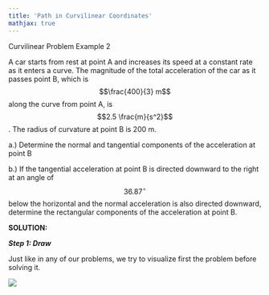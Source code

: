 ```yaml
---
title: 'Path in Curvilinear Coordinates'
mathjax: true
---
```

Curvilinear Problem Example 2

A car starts from rest at point A and increases its speed at a constant rate as it enters a curve. The magnitude of the total acceleration of the car as it passes point B, which is $$\frac{400}{3}  m$$ along the curve from point A, is $$2.5 \frac{m}{s^2}$$. The radius of curvature at point B is 200 m.

a.) Determine the normal and tangential components of the acceleration at point B

b.) If the tangential acceleration at point B is directed downward to the right at an angle of $$36.87^\circ$$ below the horizontal and the normal acceleration is also directed downward, determine the rectangular components of the acceleration at point B.

<!--more-->

**SOLUTION:**

***Step 1: Draw***

Just like in any of our problems, we try to visualize first the problem before solving it.

<img class="center" src="https://docs.google.com/drawings/d/e/2PACX-1vQjMbD73j9_KiMmq7oeWGkKOHhUWTXvCP4fZF1IKf26vEeqDEP0bt6rzIcLKrOW7Do1V7H5vZ6DG71w/pub?w=470&h=275">